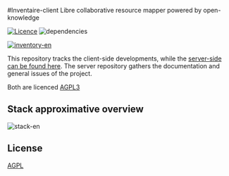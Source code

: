 #Inventaire-client
Libre collaborative resource mapper powered by open-knowledge

[![Licence](https://img.shields.io/badge/licence-AGPL3-blue.svg)](http://www.gnu.org/licenses/agpl-3.0.html)
![dependencies](https://david-dm.org/maxlath/inventaire-client.svg)

[![inventory-en](http://profile.maxlath.eu/slides/backbone-meetup/img/inventory-georges.png)](https://inventaire.io)

This repository tracks the client-side developments, while the [server-side can be found here](https://github.com/maxlath/inventaire). The server repository gathers the documentation and general issues of the project.

Both are licenced [AGPL3](http://www.gnu.org/licenses/agpl-3.0.html)

## Stack approximative overview
![stack-en](http://profile.maxlath.eu/slides/backbone-meetup/img/stack-en.jpg)

## License
[AGPL](LICENSE.md)